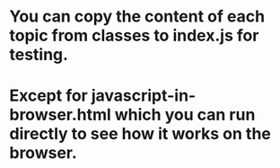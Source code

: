 # You can copy the content of each topic from classes to index.js for testing.

# Except for javascript-in-browser.html which you can run directly to see how it works on the browser.
